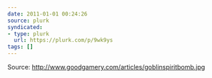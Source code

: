 ```yaml
---
date: 2011-01-01 00:24:26
source: plurk
syndicated:
- type: plurk
  url: https://plurk.com/p/9wk9ys
tags: []
---
```


Source: http://www.goodgamery.com/articles/goblinspiritbomb.jpg